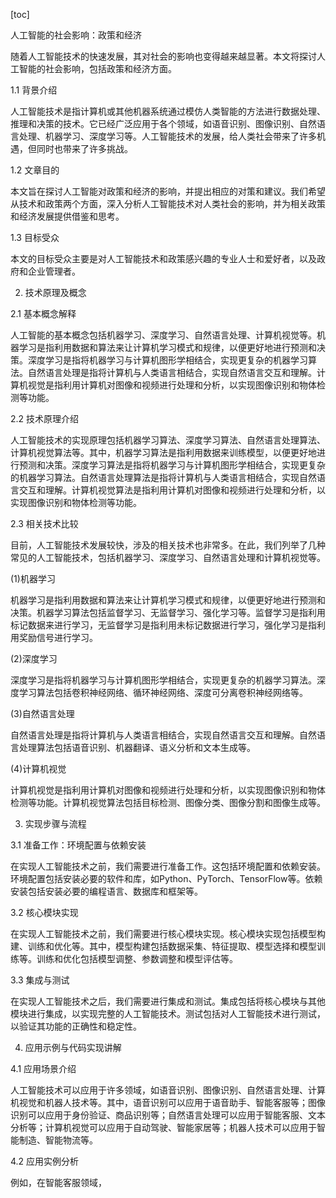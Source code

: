
[toc]                    
                
                
人工智能的社会影响：政策和经济

随着人工智能技术的快速发展，其对社会的影响也变得越来越显著。本文将探讨人工智能的社会影响，包括政策和经济方面。

1.1 背景介绍

人工智能技术是指计算机或其他机器系统通过模仿人类智能的方法进行数据处理、推理和决策的技术。它已经广泛应用于各个领域，如语音识别、图像识别、自然语言处理、机器学习、深度学习等。人工智能技术的发展，给人类社会带来了许多机遇，但同时也带来了许多挑战。

1.2 文章目的

本文旨在探讨人工智能对政策和经济的影响，并提出相应的对策和建议。我们希望从技术和政策两个方面，深入分析人工智能技术对人类社会的影响，并为相关政策和经济发展提供借鉴和思考。

1.3 目标受众

本文的目标受众主要是对人工智能技术和政策感兴趣的专业人士和爱好者，以及政府和企业管理者。

2. 技术原理及概念

2.1 基本概念解释

人工智能的基本概念包括机器学习、深度学习、自然语言处理、计算机视觉等。机器学习是指利用数据和算法来让计算机学习模式和规律，以便更好地进行预测和决策。深度学习是指将机器学习与计算机图形学相结合，实现更复杂的机器学习算法。自然语言处理是指将计算机与人类语言相结合，实现自然语言交互和理解。计算机视觉是指利用计算机对图像和视频进行处理和分析，以实现图像识别和物体检测等功能。

2.2 技术原理介绍

人工智能技术的实现原理包括机器学习算法、深度学习算法、自然语言处理算法、计算机视觉算法等。其中，机器学习算法是指利用数据来训练模型，以便更好地进行预测和决策。深度学习算法是指将机器学习与计算机图形学相结合，实现更复杂的机器学习算法。自然语言处理算法是指将计算机与人类语言相结合，实现自然语言交互和理解。计算机视觉算法是指利用计算机对图像和视频进行处理和分析，以实现图像识别和物体检测等功能。

2.3 相关技术比较

目前，人工智能技术发展较快，涉及的相关技术也非常多。在此，我们列举了几种常见的人工智能技术，包括机器学习、深度学习、自然语言处理和计算机视觉等。

(1)机器学习

机器学习是指利用数据和算法来让计算机学习模式和规律，以便更好地进行预测和决策。机器学习算法包括监督学习、无监督学习、强化学习等。监督学习是指利用标记数据来进行学习，无监督学习是指利用未标记数据进行学习，强化学习是指利用奖励信号进行学习。

(2)深度学习

深度学习是指将机器学习与计算机图形学相结合，实现更复杂的机器学习算法。深度学习算法包括卷积神经网络、循环神经网络、深度可分离卷积神经网络等。

(3)自然语言处理

自然语言处理是指将计算机与人类语言相结合，实现自然语言交互和理解。自然语言处理算法包括语音识别、机器翻译、语义分析和文本生成等。

(4)计算机视觉

计算机视觉是指利用计算机对图像和视频进行处理和分析，以实现图像识别和物体检测等功能。计算机视觉算法包括目标检测、图像分类、图像分割和图像生成等。

3. 实现步骤与流程

3.1 准备工作：环境配置与依赖安装

在实现人工智能技术之前，我们需要进行准备工作。这包括环境配置和依赖安装。环境配置包括安装必要的软件和库，如Python、PyTorch、TensorFlow等。依赖安装包括安装必要的编程语言、数据库和框架等。

3.2 核心模块实现

在实现人工智能技术之前，我们需要进行核心模块实现。核心模块实现包括模型构建、训练和优化等。其中，模型构建包括数据采集、特征提取、模型选择和模型训练等。训练和优化包括模型调整、参数调整和模型评估等。

3.3 集成与测试

在实现人工智能技术之后，我们需要进行集成和测试。集成包括将核心模块与其他模块进行集成，以实现完整的人工智能技术。测试包括对人工智能技术进行测试，以验证其功能的正确性和稳定性。

4. 应用示例与代码实现讲解

4.1 应用场景介绍

人工智能技术可以应用于许多领域，如语音识别、图像识别、自然语言处理、计算机视觉和机器人技术等。其中，语音识别可以应用于语音助手、智能客服等；图像识别可以应用于身份验证、商品识别等；自然语言处理可以应用于智能客服、文本分析等；计算机视觉可以应用于自动驾驶、智能家居等；机器人技术可以应用于智能制造、智能物流等。

4.2 应用实例分析

例如，在智能客服领域，

